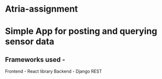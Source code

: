 # Atria-assignment

# Simple App for posting and querying sensor data

## Frameworks used - 
  Frontend - React library
  Backend - Django REST
